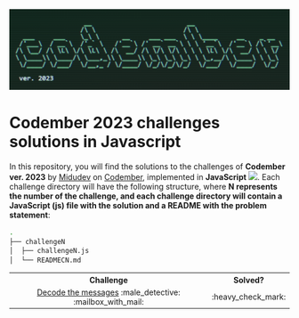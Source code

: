<div align="center">
  <img src="codember2023.png" alt="Banner">
</div>

# Codember 2023 challenges solutions in Javascript
In this repository, you will find the solutions to the challenges of **Codember ver. 2023** by [Midudev](https://github.com/midudev) on [Codember](https://codember.dev/), implemented in **JavaScript** <img src="https://skillicons.dev/icons?i=js" width="15" />.
Each challenge directory will have the following structure, where **N represents the number of the challenge, and each challenge directory will contain a JavaScript (js) file with the solution and a README with the problem statement**:

```sh
.
├── challengeN
│  ├── challengeN.js
│  └── READMECN.md
```

<table>
  <tr>
    <th align="center">Challenge</th>
    <th align="center">Solved?</th>
  </tr>
  <tr>
    <td align="center">
      <a href="https://www.youtube.com/watch?v=BO9ltRdCn_w">Decode the messages</a>
      :male_detective: :mailbox_with_mail:
    </td>
    <td align="center">:heavy_check_mark:</td>
  </tr>
</table>

